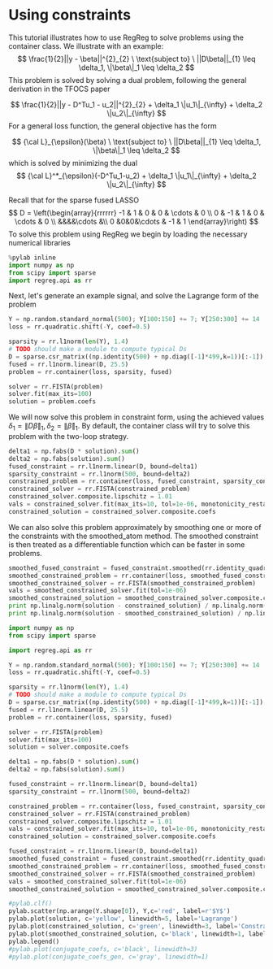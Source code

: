 # Using constraints

This tutorial illustrates how to use RegReg to solve problems using the container class. We illustrate with an example:
$$
\frac{1}{2}||y - \beta||^{2}_{2} \ \text{subject to} \  ||D\beta||_{1} \leq \delta_1,   \|\beta\|_1 \leq \delta_2
$$
This problem is solved by solving a dual problem, following the 
general derivation in the TFOCS paper

$$
\frac{1}{2}||y - D^Tu_1 - u_2||^{2}_{2} + \delta_1 \|u_1\|_{\infty} + \delta_2 \|u_2\|_{\infty}
$$
For a general loss function, the general objective has the form

$$
{\cal L}_{\epsilon}(\beta) \ \text{subject to} \  ||D\beta||_{1} \leq \delta_1,   \|\beta\|_1 \leq \delta_2
$$
which is solved by minimizing the dual
$$
{\cal L}^*_{\epsilon}(-D^Tu_1-u_2) + \delta_1 \|u_1\|_{\infty} + \delta_2 \|u_2\|_{\infty}
$$

Recall that for the sparse fused LASSO
$$
D = \left(\begin{array}{rrrrrr} -1 & 1 & 0 & 0 & \cdots & 0 
\\ 0 & -1 & 1 & 0 & \cdots & 0 \\ &&&&\cdots &\\ 0 &0&0&\cdots & -1 & 1 \end{array}\right)
$$
To solve this problem using RegReg we begin by loading the necessary numerical libraries

```python
%pylab inline
import numpy as np
from scipy import sparse
import regreg.api as rr
```

Next, let's generate an example signal, and solve the Lagrange
form of the problem

```python
Y = np.random.standard_normal(500); Y[100:150] += 7; Y[250:300] += 14
loss = rr.quadratic.shift(-Y, coef=0.5)

sparsity = rr.l1norm(len(Y), 1.4)
# TODO should make a module to compute typical Ds
D = sparse.csr_matrix((np.identity(500) + np.diag([-1]*499,k=1))[:-1])
fused = rr.l1norm.linear(D, 25.5)
problem = rr.container(loss, sparsity, fused)

solver = rr.FISTA(problem)
solver.fit(max_its=100)
solution = problem.coefs
```

We will now solve this problem in constraint form, using the 
achieved  values $\delta_1 = \|D\widehat{\beta}\|_1, \delta_2=\|\widehat{\beta}\|_1$.
By default, the container class will try to solve this problem with the two-loop strategy.

```python
delta1 = np.fabs(D * solution).sum()
delta2 = np.fabs(solution).sum()
fused_constraint = rr.l1norm.linear(D, bound=delta1)
sparsity_constraint = rr.l1norm(500, bound=delta2)
constrained_problem = rr.container(loss, fused_constraint, sparsity_constraint)
constrained_solver = rr.FISTA(constrained_problem)
constrained_solver.composite.lipschitz = 1.01
vals = constrained_solver.fit(max_its=10, tol=1e-06, monotonicity_restart=False)
constrained_solution = constrained_solver.composite.coefs
```
We can also solve this problem approximately by smoothing one or more of the constraints with the smoothed_atom method. The smoothed constraint is then treated as a differentiable function which can be faster in some problems.

```python
smoothed_fused_constraint = fused_constraint.smoothed(rr.identity_quadratic(1e-2,0,0,0))
smoothed_constrained_problem = rr.container(loss, smoothed_fused_constraint, sparsity_constraint)
smoothed_constrained_solver = rr.FISTA(smoothed_constrained_problem)
vals = smoothed_constrained_solver.fit(tol=1e-06)
smoothed_constrained_solution = smoothed_constrained_solver.composite.coefs
print np.linalg.norm(solution - constrained_solution) / np.linalg.norm(solution)
print np.linalg.norm(solution - smoothed_constrained_solution) / np.linalg.norm(solution)
```

```python
import numpy as np
from scipy import sparse

import regreg.api as rr

Y = np.random.standard_normal(500); Y[100:150] += 7; Y[250:300] += 14
loss = rr.quadratic.shift(-Y, coef=0.5)

sparsity = rr.l1norm(len(Y), 1.4)
# TODO should make a module to compute typical Ds
D = sparse.csr_matrix((np.identity(500) + np.diag([-1]*499,k=1))[:-1])
fused = rr.l1norm.linear(D, 25.5)
problem = rr.container(loss, sparsity, fused)

solver = rr.FISTA(problem)
solver.fit(max_its=100)
solution = solver.composite.coefs

delta1 = np.fabs(D * solution).sum()
delta2 = np.fabs(solution).sum()

fused_constraint = rr.l1norm.linear(D, bound=delta1)
sparsity_constraint = rr.l1norm(500, bound=delta2)

constrained_problem = rr.container(loss, fused_constraint, sparsity_constraint)
constrained_solver = rr.FISTA(constrained_problem)
constrained_solver.composite.lipschitz = 1.01
vals = constrained_solver.fit(max_its=10, tol=1e-06, monotonicity_restart=False)
constrained_solution = constrained_solver.composite.coefs

fused_constraint = rr.l1norm.linear(D, bound=delta1)
smoothed_fused_constraint = fused_constraint.smoothed(rr.identity_quadratic(1e-2,0,0,0))
smoothed_constrained_problem = rr.container(loss, smoothed_fused_constraint, sparsity_constraint)
smoothed_constrained_solver = rr.FISTA(smoothed_constrained_problem)
vals = smoothed_constrained_solver.fit(tol=1e-06)
smoothed_constrained_solution = smoothed_constrained_solver.composite.coefs

#pylab.clf()
pylab.scatter(np.arange(Y.shape[0]), Y,c='red', label=r'$Y$')
pylab.plot(solution, c='yellow', linewidth=5, label='Lagrange')
pylab.plot(constrained_solution, c='green', linewidth=3, label='Constrained')
pylab.plot(smoothed_constrained_solution, c='black', linewidth=1, label='Smoothed')
pylab.legend()
#pylab.plot(conjugate_coefs, c='black', linewidth=3)	
#pylab.plot(conjugate_coefs_gen, c='gray', linewidth=1)		
```
